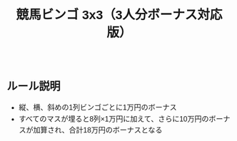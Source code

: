 <!DOCTYPE html>
<html lang="ja">
<head>
<meta charset="UTF-8">
<title>競馬ビンゴ 3x3（3人分ボーナス対応版）</title>
<style>
  body { font-family: sans-serif; text-align: center; padding: 20px; }
  .bingo-container { display: flex; justify-content: center; gap: 50px; margin-top: 20px; flex-wrap: wrap; }
  .bingo-board { display: flex; flex-direction: column; align-items: center; }
  .bingo { display: grid; grid-template-columns: repeat(3, 100px); gap: 10px; margin-bottom: 0; } /* 下のボーナスと接続 */
  .cell {
    padding: 0;
    border: 2px solid #333;
    cursor: pointer;
    user-select: none;
    transition: 0.2s;
    display: flex;
    align-items: center;
    justify-content: center;
    text-align: center;
    height: 60px;
    width: 100px;
    box-sizing: border-box;
    font-weight: bold;
    line-height: 1; /* 文字位置安定 */
  }
  .cell.marked { background-color: #4caf50; color: white; }
  .cell.bingo { background-color: #f44336; color: white; } /* ビンゴ列が赤色でも中央揃え */
  h2 { margin-bottom: 10px; }
  .bonus { margin-top: 5px; font-size: 16px; font-weight: bold; }
  .rules { text-align: left; display: inline-block; margin-top: 30px; font-size: 16px; line-height: 1.6; }
</style>
</head>
<body>

<h1>競馬ビンゴ 3x3（3人分ボーナス対応版）</h1>

<div class="bingo-container" id="bingoContainer"></div>

<div class="rules">
  <h2>ルール説明</h2>
  <ul>
    <li>縦、横、斜めの1列ビンゴごとに1万円のボーナス</li> 
    <li>すべてのマスが埋ると8列×1万円に加えて、さらに10万円のボーナスが加算され、合計18万円のボーナスとなる</li>
  </ul>
</div>

<script>
// 3x3固定のビンゴ内容（中央は万馬券）
const fixedBoard = [
  "単勝", "複勝", "馬連",
  "馬単", "万馬券", "三連複",
  "三連単", "枠連", "ワイド"
];

const players = ["小野大","睦夫","友紀"];

function renderFixedBingoBoards() {
  const container = document.getElementById('bingoContainer');
  container.innerHTML = '';

  players.forEach(player => {
    const boardDiv = document.createElement('div');
    boardDiv.className = 'bingo-board';

    const title = document.createElement('h2');
    title.textContent = player;
    boardDiv.appendChild(title);

    const grid = document.createElement('div');
    grid.className = 'bingo';

    const cells = [];
    fixedBoard.forEach((item, idx) => {
      const cell = document.createElement('div');
      cell.className = 'cell';
      cell.textContent = item;
      cell.dataset.index = idx;
      cell.onclick = () => {
        cell.classList.toggle('marked');
        checkBingo(cells, bonusDisplay);
      };
      grid.appendChild(cell);
      cells.push(cell);
    });
    boardDiv.appendChild(grid);

    // 個別ボーナス表示
    const bonusDisplay = document.createElement('div');
    bonusDisplay.className = 'bonus';
    bonusDisplay.textContent = `ビンゴ成立列数：0列 | 合計ボーナス：0万円`;
    boardDiv.appendChild(bonusDisplay);

    container.appendChild(boardDiv);
  });
}

// ビンゴ判定（縦・横・斜め）
function checkBingo(cells, bonusDisplay) {
  const lines = [
    [0,1,2], [3,4,5], [6,7,8], // 横
    [0,3,6], [1,4,7], [2,5,8], // 縦
    [0,4,8], [2,4,6]           // 斜め
  ];

  // 既存のビンゴスタイルをリセット
  cells.forEach(cell => cell.classList.remove('bingo'));

  let bingoCount = 0;
  lines.forEach(line => {
    if (line.every(i => cells[i].classList.contains('marked'))) {
      line.forEach(i => cells[i].classList.add('bingo'));
      bingoCount++;
    }
  });

  // 全マスがマークされているか確認
  const allMarked = cells.every(cell => cell.classList.contains('marked'));

  // ボーナス計算
  let bonus = bingoCount * 1;
  if (allMarked) bonus += 10;

  // 個別表示更新
  bonusDisplay.textContent = `ビンゴ成立列数：${bingoCount}列 | 合計ボーナス：${bonus}万円`;
}

// 初期表示
renderFixedBingoBoards();
</script>

</body>
</html>

